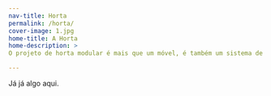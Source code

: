 ```yaml
---
nav-title: Horta 
permalink: /horta/
cover-image: 1.jpg
home-title: A Horta
home-description: >
O projeto de horta modular é mais que um móvel, é também um sistema de cultivo, uma solução flexível para espaços pequenos. Utilizando materiais de fácil acesso para fabricação por meio do entendimento do processo criativo e empoderamento das ferramentas manuais. 

---
```

Já já algo aqui.
